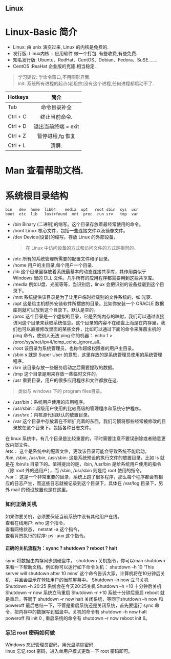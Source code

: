 ## Linux 
# Linux-Basic  简介

- Linux: 由 unix 演变过来, Linux 的内核是免费的.
- 发行版: Linux内核 + 应用软件 做一个打包. 有些收费,有些免费.
- 知名发行版: Ubuntu、RedHat、CentOS、Debian、Fedora、SuSE…….
- CentOS :ReaHat 企业版的克隆.相当稳定.

> 学习建议: 学命令窗口,不用图形界面.  
> init: 系统所有进程的起点(老祖宗)没有这个进程,任何进程都启动不了.


| Hotkeys  |         简介        |
|:-------- |:------------------:|
| Tab      | 命令目录补全         |
| Ctrl + C | 终止当前命令.        |
| Ctrl + D | 退出当前终端 = exit |
| Ctrl + Z | 暂停进程,fg 恢复     |
| Ctrl + L | 清屏.              |


# Man  查看帮助文档.




# 系统根目录结构

	bin   dev  home  lib64    media  opt   root sbin  sys  usr
	boot  etc  lib   lost+found  mnt  proc  run srv   tmp  var

- /bin  Binary (二进制)的缩写。这个目录存放着最经常使用的命令。
- /boot Linux 核心文件，包括一些连接文件以及镜像文件。
- /dev  Device(设备)的缩写。存放 Linux 的外部设备，  
	> 在 Linux 中访问设备的方式和访问文件的方式是相同的。
- /etc 所有的系统管理所需要的配置文件和子目录。
- /home 用户的主目录,每个用户一个目录.
- /lib 这个目录里存放着系统最基本的动态连接共享库，其作用类似于 Windows 里的 DLL 文件。几乎所有的应用程序都需要用到这些共享库。
- /media 例如U盘、光驱等等，当识别后，linux 会把识别的设备挂载到这个目录下。
- /mnt 系统提供该目录是为了让用户临时挂载别的文件系统的，如:光驱.
- /opt 这是给主机额外安装软件所摆放的目录。比如你安装一个 ORACLE 数据库则就可以放到这个目录下。默认是空的。
- /proc 这个目录是一个虚拟的目录，它是系统内存的映射，我们可以通过直接访问这个目录来获取系统信息。这个目录的内容不在硬盘上而是在内存里，我们也可以直接修改里面的某些文件，比如可以通过下面的命令来屏蔽主机的 ping 命令，使别人无法 ping 你的机器：
echo 1 \> /proc/sys/net/ipv4/icmp\_echo\_ignore\_all。
- /root 该目录为系统管理员，也称作超级权限者的用户主目录。
- /sbin s 就是 Super User 的意思，这里存放的是系统管理员使用的系统管理程序。
- /srv 该目录存放一些服务启动之后需要提取的数据。
- /tmp 这个目录是用来存放一些临时文件的。
- /usr 重要目录，用户的很多应用程序和文件都放在这.
> 类似与 windows 下的 program files目录。
- /usr/bin：系统用户使用的应用程序。
- /usr/sbin：超级用户使用的比较高级的管理程序和系统守护程序。
- /usr/src：内核源代码默认的放置目录。
- /var 这个目录中存放着在不断扩充着的东西，我们习惯将那些经常被修改的目录放在这个目录下。包括各种日志文件。

在 linux 系统中，有几个目录是比较重要的，平时需要注意不要误删除或者随意更改内部文件。  
/etc： 这个是系统中的配置文件，更改该目录可能会导致系统不能启动。  
/bin, /sbin, /usr/bin, /usr/sbin: 这是系统预设的执行文件的放置目录，比如 ls 就是在 /bin/ls 目录下的。值得提出的是，/bin, /usr/bin 是给系统用户使用的指令（除 root 外的通用户），而 /sbin, /usr/sbin 则是给 root 使用的指令。  
/var： 这是一个非常重要的目录，系统上跑了很多程序，那么每个程序都会有相应的日志产生，而这些日志就被记录到这个目录下，具体在 /var/log 目录下，另外 mail 的预设放置也是在这里。



### 如何正确关机

如果你要关机，必须要保证当前系统中没有其他用户在线。  
查看在线用户: who 这个指令，  
查看网络状态， netstat -a 这个指令，  
查看背景执行的程序: ps -aux 这个指令。

#### 正确的关机流程为：sysnc ? shutdown ? reboot ? halt
sync 将数据由内存同步到硬盘中。
shutdown 关机指令，你可以man shutdown 来看一下帮助文档。例如你可以运行如下命令关机：
shutdown –h 10 ‘This server will shutdown after 10 mins’ 这个命令告诉大家，计算机将在10分钟后关机，并且会显示在登陆用户的当前屏幕中。
Shutdown –h now 立马关机
Shutdown –h 20:25 系统会在今天20:25关机
Shutdown –h +10 十分钟后关机
Shutdown –r now 系统立马重启
Shutdown –r +10 系统十分钟后重启
reboot 就是重启，等同于 shutdown –r now
halt 关闭系统，等同于shutdown –h now 和 poweroff
最后总结一下，不管是重启系统还是关闭系统，首先要运行 sync 命令，把内存中的数据写到磁盘中。关机的命令有 shutdown –h now halt poweroff 和 init 0 , 重启系统的命令有 shutdown –r now reboot init 6。


### 忘记 root 密码如何做
Windows 忘记管理员密码，用光盘清除密码.  
linux   忘记 root 密码，进入单用户模式更改一下 root 密码即可。

